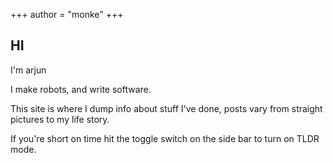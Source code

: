 +++
author = "monke"
+++ 

## HI 

I'm arjun 

I make robots, and write software. 

This site is where I dump info about stuff I've done, posts vary from straight pictures to my life story.

If you're short on time hit the toggle switch on the side bar to turn on TLDR mode.
